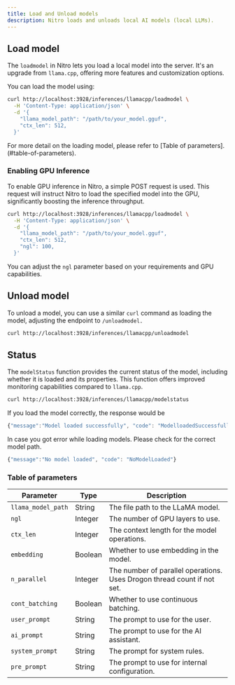 ```yaml
---
title: Load and Unload models
description: Nitro loads and unloads local AI models (local LLMs).
---
```


## Load model

The `loadmodel` in Nitro lets you load a local model into the server. It's an upgrade from `llama.cpp`, offering more features and customization options.

You can load the model using:

```bash title="Load Model" {1}
curl http://localhost:3928/inferences/llamacpp/loadmodel \
  -H 'Content-Type: application/json' \
  -d '{
    "llama_model_path": "/path/to/your_model.gguf",
    "ctx_len": 512,
  }'
```

For more detail on the loading model, please refer to [Table of parameters].(#table-of-parameters).

### Enabling GPU Inference

To enable GPU inference in Nitro, a simple POST request is used. This request will instruct Nitro to load the specified model into the GPU, significantly boosting the inference throughput.

```bash title="GPU enable" {5}
curl http://localhost:3928/inferences/llamacpp/loadmodel \
  -H 'Content-Type: application/json' \
  -d '{
    "llama_model_path": "/path/to/your_model.gguf",
    "ctx_len": 512,
    "ngl": 100,
  }'
```

You can adjust the `ngl` parameter based on your requirements and GPU capabilities.

## Unload model
To unload a model, you can use a similar `curl` command as loading the model, adjusting the endpoint to `/unloadmodel.`

```bash title="Unload the model" {1}
curl http://localhost:3928/inferences/llamacpp/unloadmodel
```

## Status
The `modelStatus` function provides the current status of the model, including whether it is loaded and its properties. This function offers improved monitoring capabilities compared to `llama.cpp`.

```bash title="Check Model Status" {1}
curl http://localhost:3928/inferences/llamacpp/modelstatus
```

If you load the model correctly, the response would be

```js title="Load Model Sucessfully"
{"message":"Model loaded successfully", "code": "ModelloadedSuccessfully"}
```

In case you got error while loading models. Please check for the correct model path.
```js title="Load Model Failed"
{"message":"No model loaded", "code": "NoModelLoaded"}
```

### Table of parameters

| Parameter        | Type    | Description                                                  |
|------------------|---------|--------------------------------------------------------------|
| `llama_model_path` | String  | The file path to the LLaMA model.                            |
| `ngl`              | Integer | The number of GPU layers to use.                             |
| `ctx_len`          | Integer | The context length for the model operations.                 |
| `embedding`        | Boolean | Whether to use embedding in the model.                       |
| `n_parallel`       | Integer | The number of parallel operations. Uses Drogon thread count if not set. |
| `cont_batching`    | Boolean | Whether to use continuous batching.                          |
| `user_prompt`      | String  | The prompt to use for the user.                              |
| `ai_prompt`        | String  | The prompt to use for the AI assistant.                      |
| `system_prompt`    | String  | The prompt for system rules.                          |
| `pre_prompt`    | String  | The prompt to use for internal configuration.                          |